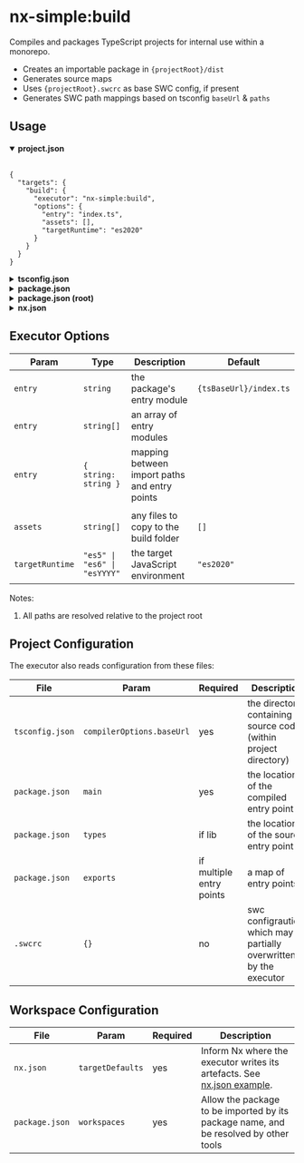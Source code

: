 # nx-simple:build

Compiles and packages TypeScript projects for internal use within a monorepo.

- Creates an importable package in `{projectRoot}/dist`
- Generates source maps
- Uses `{projectRoot}.swcrc` as base SWC config, if present
- Generates SWC path mappings based on tsconfig `baseUrl` & `paths`

## Usage

<details open> 
<summary><strong>project.json</strong></summary>
<br />

```jsonc
{
  "targets": {
    "build": {
      "executor": "nx-simple:build",
      "options": {
        "entry": "index.ts",
        "assets": [],
        "targetRuntime": "es2020"
      }
    }
  }
}
```

</details>

<details> 
<summary ><strong>tsconfig.json</strong></summary>
<br />

```jsonc
{
  "extends": "../../tsconfig.base.json",
  "compilerOptions": { "baseUrl": "." } // 👈 tells nx-simple where source files are based
}
```

</details>

<details> 
<summary id="package-json-project"><strong>package.json</strong></summary>
<br />

```jsonc
{
  "type": "module",

  // Setting `main` to match the compiled entry point ensures that build tools that encounter this package should resolve imports to the compiled code.
  "main": "dist/index.js",

  // Setting `types` to the entry module enables intellisense and features like "Go to definition" to navigate to source files.
  // Note: this works even if it's a regular TypeScript file. (The package executor replaces this field with a reference to a .d.ts file).
  "types": "index.ts"
}
```

</details>

<details> 
<summary><strong>package.json (root)</strong></summary>
<br />

```jsonc
// Setting up workspaces ensure that other tools can import your projects.
{
  "workspaces": ["packages/**"]
}
```

</details>

<details> 
<summary><strong>nx.json</strong></summary>
<br />

```jsonc
{
  "namedInputs": {
    "default": ["{projectRoot}/**/*"]
  },
  "targetDefaults": {
    "nx-simple:build": {
      "inputs": ["default"],
      "outputs": ["{projectRoot}/dist"],
      "dependsOn": ["^nx-simple:build"]
    }
  }
}
```

</details>

## Executor Options

| Param           | Type                         | Description                                   | Default                |
| --------------- | ---------------------------- | --------------------------------------------- | ---------------------- |
| `entry`         | `string`                     | the package's entry module                    | `{tsBaseUrl}/index.ts` |
| `entry`         | `string[]`                   | an array of entry modules                     |                        |
| `entry`         | `{ string: string }`         | mapping between import paths and entry points |                        |
|                 |                              |                                               |                        |
| `assets`        | `string[]`                   | any files to copy to the build folder         | `[]`                   |
| `targetRuntime` | `"es5" \| "es6" \| "esYYYY"` | the target JavaScript environment             | `"es2020"`             |

Notes:

1. All paths are resolved relative to the project root

## Project Configuration

The executor also reads configuration from these files:

| File            | Param                     | Required                 | Description                                                           |
| --------------- | ------------------------- | ------------------------ | --------------------------------------------------------------------- |
| `tsconfig.json` | `compilerOptions.baseUrl` | yes                      | the directory containing source code (within project directory)       |
| `package.json`  | `main`                    | yes                      | the location of the compiled entry point                              |
| `package.json`  | `types`                   | if lib                   | the location of the source entry point                                |
| `package.json`  | `exports`                 | if multiple entry points | a map of entry points                                                 |
| `.swcrc`        | `{}`                      | no                       | swc configraution, which may be partially overwritten by the executor |

## Workspace Configuration

| File           | Param            | Required | Description                                                                          |
| -------------- | ---------------- | -------- | ------------------------------------------------------------------------------------ |
| `nx.json`      | `targetDefaults` | yes      | Inform Nx where the executor writes its artefacts. See [nx.json example](#nxjson).   |
| `package.json` | `workspaces`     | yes      | Allow the package to be imported by its package name, and be resolved by other tools |
